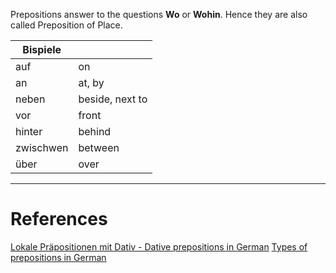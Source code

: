    

Prepositions answer to the questions **Wo** or **Wohin**. Hence they are also called Preposition of Place.

| Bispiele|  |
|---|---|
| auf | on |
| an | at, by |
| neben | beside, next to |
| vor | front |
| hinter | behind |
| zwischwen | between |
| über | over |

---
# References
[Lokale Präpositionen mit Dativ - Dative prepositions in German](https://www.youtube.com/watch?v=2lP-26s27CE)
[Types of prepositions in German](https://deutsch.lingolia.com/en/grammar/prepositions#a-types-of-prepositions-in-german)
